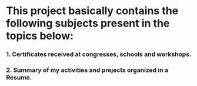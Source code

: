 # This project basically contains the following subjects present in the topics below:
### 1. Certificates received at congresses, schools and workshops.
### 2. Summary of my activities and projects organized in a Resume.
